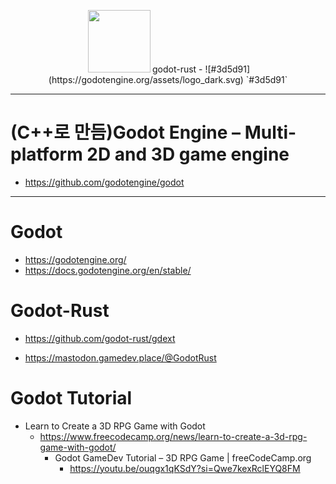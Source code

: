 <p align="center">
  <img width=100px src="https://godotengine.org/assets/logo_dark.svg" hspace="3"/>godot-rust
- ![#3d5d91](https://godotengine.org/assets/logo_dark.svg) `#3d5d91` 
</p>



<hr>

# (C++로 만듬)Godot Engine – Multi-platform 2D and 3D game engine 
- https://github.com/godotengine/godot

<hr />

# Godot

- https://godotengine.org/
- https://docs.godotengine.org/en/stable/


# Godot-Rust 

- https://github.com/godot-rust/gdext

- https://mastodon.gamedev.place/@GodotRust

# Godot Tutorial
- Learn to Create a 3D RPG Game with Godot
  - https://www.freecodecamp.org/news/learn-to-create-a-3d-rpg-game-with-godot/
    - Godot GameDev Tutorial – 3D RPG Game | freeCodeCamp.org
      - https://youtu.be/ouqgx1qKSdY?si=Qwe7kexRclEYQ8FM
